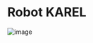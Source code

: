 # Robot KAREL
![image](https://github.com/user-attachments/assets/fe3c3b04-271c-4bbb-a90f-8e7ef3657d8d)

